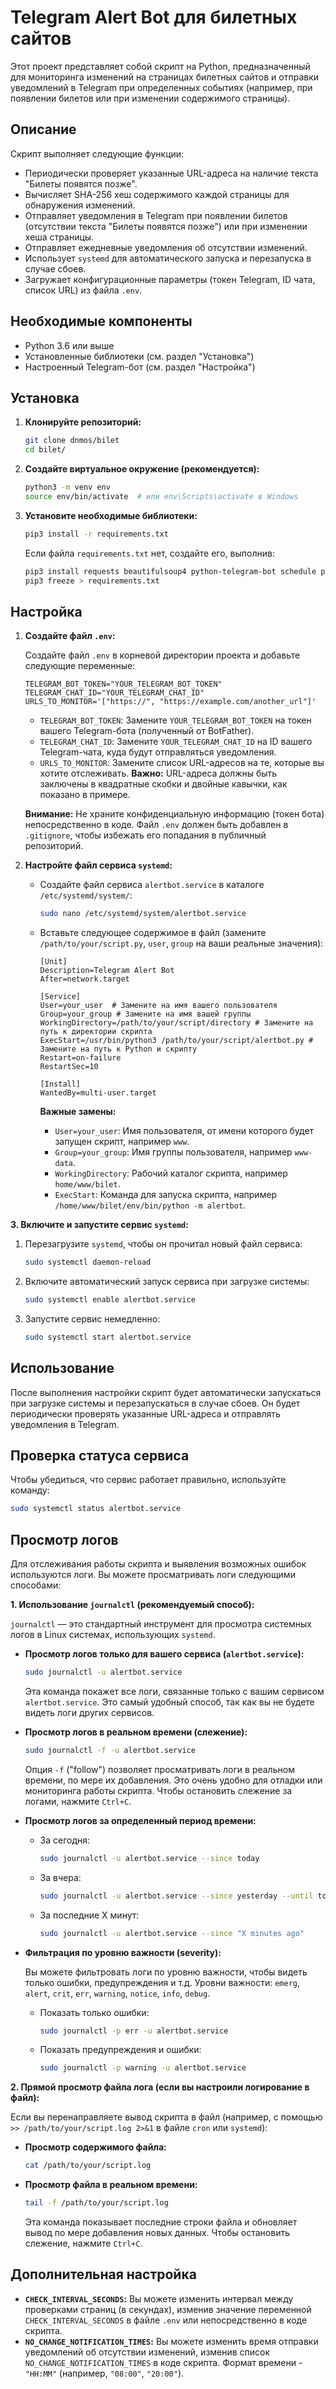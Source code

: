 # Telegram Alert Bot для билетных сайтов

Этот проект представляет собой скрипт на Python, предназначенный для мониторинга изменений на страницах билетных сайтов и отправки уведомлений в Telegram при определенных событиях (например, при появлении билетов или при изменении содержимого страницы).

## Описание

Скрипт выполняет следующие функции:

*   Периодически проверяет указанные URL-адреса на наличие текста "Билеты появятся позже".
*   Вычисляет SHA-256 хеш содержимого каждой страницы для обнаружения изменений.
*   Отправляет уведомления в Telegram при появлении билетов (отсутствии текста "Билеты появятся позже") или при изменении хеша страницы.
*   Отправляет ежедневные уведомления об отсутствии изменений.
*   Использует `systemd` для автоматического запуска и перезапуска в случае сбоев.
*   Загружает конфигурационные параметры (токен Telegram, ID чата, список URL) из файла `.env`.

## Необходимые компоненты

*   Python 3.6 или выше
*   Установленные библиотеки (см. раздел "Установка")
*   Настроенный Telegram-бот (см. раздел "Настройка")

## Установка

1.  **Клонируйте репозиторий:**

    ```bash
    git clone dnmos/bilet
    cd bilet/
    ```

2.  **Создайте виртуальное окружение (рекомендуется):**

    ```bash
    python3 -m venv env
    source env/bin/activate  # или env\Scripts\activate в Windows
    ```

3.  **Установите необходимые библиотеки:**

    ```bash
    pip3 install -r requirements.txt
    ```

    Если файла `requirements.txt` нет, создайте его, выполнив:
    ```bash
    pip3 install requests beautifulsoup4 python-telegram-bot schedule pytz python-dotenv
    pip3 freeze > requirements.txt
    ```

## Настройка

1.  **Создайте файл `.env`:**

    Создайте файл `.env` в корневой директории проекта и добавьте следующие переменные:

    ```
    TELEGRAM_BOT_TOKEN="YOUR_TELEGRAM_BOT_TOKEN"
    TELEGRAM_CHAT_ID="YOUR_TELEGRAM_CHAT_ID"
    URLS_TO_MONITOR='["https://", "https://example.com/another_url"]'
    ```

    *   `TELEGRAM_BOT_TOKEN`: Замените `YOUR_TELEGRAM_BOT_TOKEN` на токен вашего Telegram-бота (полученный от BotFather).
    *   `TELEGRAM_CHAT_ID`: Замените `YOUR_TELEGRAM_CHAT_ID` на ID вашего Telegram-чата, куда будут отправляться уведомления.
    *   `URLS_TO_MONITOR`: Замените список URL-адресов на те, которые вы хотите отслеживать.  **Важно:** URL-адреса должны быть заключены в квадратные скобки и двойные кавычки, как показано в примере.

    **Внимание:** Не храните конфиденциальную информацию (токен бота) непосредственно в коде. Файл `.env` должен быть добавлен в `.gitignore`, чтобы избежать его попадания в публичный репозиторий.

2.  **Настройте файл сервиса `systemd`:**

    *   Создайте файл сервиса `alertbot.service` в каталоге `/etc/systemd/system/`:

        ```bash
        sudo nano /etc/systemd/system/alertbot.service
        ```

    *   Вставьте следующее содержимое в файл (замените `/path/to/your/script.py`, `user`, `group` на ваши реальные значения):

        ```
        [Unit]
        Description=Telegram Alert Bot
        After=network.target

        [Service]
        User=your_user  # Замените на имя вашего пользователя
        Group=your_group # Замените на имя вашей группы
        WorkingDirectory=/path/to/your/script/directory # Замените на путь к директории скрипта
        ExecStart=/usr/bin/python3 /path/to/your/script/alertbot.py # Замените на путь к Python и скрипту
        Restart=on-failure
        RestartSec=10

        [Install]
        WantedBy=multi-user.target
        ```

        **Важные замены:**
        *   `User=your_user`:  Имя пользователя, от имени которого будет запущен скрипт, например `www`.
        *   `Group=your_group`:  Имя группы пользователя, например `www-data`.
        *   `WorkingDirectory`:  Рабочий каталог скрипта, например `home/www/bilet`.
        *   `ExecStart`:  Команда для запуска скрипта, например `/home/www/bilet/env/bin/python -m alertbot`.

**3. Включите и запустите сервис `systemd`:**

1.  Перезагрузите `systemd`, чтобы он прочитал новый файл сервиса:

    ```bash
    sudo systemctl daemon-reload
    ```

2.  Включите автоматический запуск сервиса при загрузке системы:

    ```bash
    sudo systemctl enable alertbot.service
    ```

3.  Запустите сервис немедленно:

    ```bash
    sudo systemctl start alertbot.service
    ```

## Использование

После выполнения настройки скрипт будет автоматически запускаться при загрузке системы и перезапускаться в случае сбоев. Он будет периодически проверять указанные URL-адреса и отправлять уведомления в Telegram.

## Проверка статуса сервиса

Чтобы убедиться, что сервис работает правильно, используйте команду:

```bash
sudo systemctl status alertbot.service
```

## Просмотр логов

Для отслеживания работы скрипта и выявления возможных ошибок используются логи. Вы можете просматривать логи следующими способами:

**1. Использование `journalctl` (рекомендуемый способ):**

`journalctl` — это стандартный инструмент для просмотра системных логов в Linux системах, использующих `systemd`.

*   **Просмотр логов только для вашего сервиса (`alertbot.service`):**

    ```bash
    sudo journalctl -u alertbot.service
    ```

    Эта команда покажет все логи, связанные только с вашим сервисом `alertbot.service`. Это самый удобный способ, так как вы не будете видеть логи других сервисов.

*   **Просмотр логов в реальном времени (слежение):**

    ```bash
    sudo journalctl -f -u alertbot.service
    ```

    Опция `-f` ("follow") позволяет просматривать логи в реальном времени, по мере их добавления. Это очень удобно для отладки или мониторинга работы скрипта. Чтобы остановить слежение за логами, нажмите `Ctrl+C`.

*   **Просмотр логов за определенный период времени:**

    *   За сегодня:

        ```bash
        sudo journalctl -u alertbot.service --since today
        ```

    *   За вчера:

        ```bash
        sudo journalctl -u alertbot.service --since yesterday --until today
        ```

    *   За последние X минут:

        ```bash
        sudo journalctl -u alertbot.service --since "X minutes ago"
        ```

*   **Фильтрация по уровню важности (severity):**

    Вы можете фильтровать логи по уровню важности, чтобы видеть только ошибки, предупреждения и т.д. Уровни важности: `emerg`, `alert`, `crit`, `err`, `warning`, `notice`, `info`, `debug`.

    *   Показать только ошибки:

        ```bash
        sudo journalctl -p err -u alertbot.service
        ```

    *   Показать предупреждения и ошибки:

        ```bash
        sudo journalctl -p warning -u alertbot.service
        ```

**2. Прямой просмотр файла лога (если вы настроили логирование в файл):**

Если вы перенаправляете вывод скрипта в файл (например, с помощью `>> /path/to/your/script.log 2>&1` в файле `cron` или `systemd`):

*   **Просмотр содержимого файла:**

    ```bash
    cat /path/to/your/script.log
    ```

*   **Просмотр файла в реальном времени:**

    ```bash
    tail -f /path/to/your/script.log
    ```

    Эта команда показывает последние строки файла и обновляет вывод по мере добавления новых данных. Чтобы остановить слежение, нажмите `Ctrl+C`.

## Дополнительная настройка

*   **`CHECK_INTERVAL_SECONDS`:** Вы можете изменить интервал между проверками страниц (в секундах), изменив значение переменной `CHECK_INTERVAL_SECONDS` в файле `.env` или непосредственно в коде скрипта.
*   **`NO_CHANGE_NOTIFICATION_TIMES`:** Вы можете изменить время отправки уведомлений об отсутствии изменений, изменив список `NO_CHANGE_NOTIFICATION_TIMES` в коде скрипта. Формат времени - `"HH:MM"` (например, `"08:00"`, `"20:00"`).

